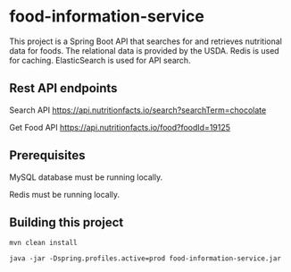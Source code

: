 # food-information-service
This project is a Spring Boot API that searches for and retrieves nutritional data for foods. The relational data is provided by the USDA. Redis is used for caching. ElasticSearch is used for API search.

## Rest API endpoints
Search API
https://api.nutritionfacts.io/search?searchTerm=chocolate

Get Food API
https://api.nutritionfacts.io/food?foodId=19125

## Prerequisites
MySQL database must be running locally.

Redis must be running locally.


## Building this project
`mvn clean install`

`java -jar -Dspring.profiles.active=prod food-information-service.jar`

